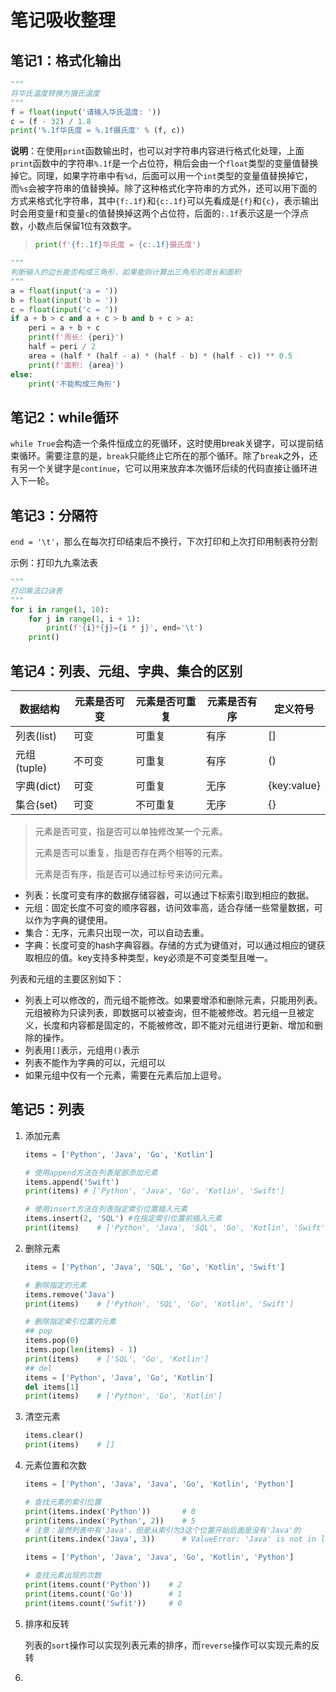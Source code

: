 # 笔记吸收整理

## 笔记1：格式化输出

```python
"""
将华氏温度转换为摄氏温度
"""
f = float(input('请输入华氏温度: '))
c = (f - 32) / 1.8
print('%.1f华氏度 = %.1f摄氏度' % (f, c))
```
**说明**：在使用`print`函数输出时，也可以对字符串内容进行格式化处理，上面`print`函数中的字符串`%.1f`是一个占位符，稍后会由一个`float`类型的变量值替换掉它。同理，如果字符串中有`%d`，后面可以用一个`int`类型的变量值替换掉它，而`%s`会被字符串的值替换掉。除了这种格式化字符串的方式外，还可以用下面的方式来格式化字符串，其中`{f:.1f}`和`{c:.1f}`可以先看成是`{f}`和`{c}`，表示输出时会用变量`f`和变量`c`的值替换掉这两个占位符，后面的`:.1f`表示这是一个浮点数，小数点后保留1位有效数字。
> ```python
> print(f'{f:.1f}华氏度 = {c:.1f}摄氏度')
> ```
```python 
"""
判断输入的边长能否构成三角形，如果能则计算出三角形的周长和面积
"""
a = float(input('a = '))
b = float(input('b = '))
c = float(input('c = '))
if a + b > c and a + c > b and b + c > a:
    peri = a + b + c
    print(f'周长: {peri}')
    half = peri / 2
    area = (half * (half - a) * (half - b) * (half - c)) ** 0.5
    print(f'面积: {area}')
else:
    print('不能构成三角形')
```
## 笔记2：while循环

`while True`会构造一个条件恒成立的死循环，这时使用break关键字，可以提前结束循环。需要注意的是，`break`只能终止它所在的那个循环。除了`break`之外，还有另一个关键字是`continue`，它可以用来放弃本次循环后续的代码直接让循环进入下一轮。

## 笔记3：分隔符

`end = '\t'`，那么在每次打印结束后不换行，下次打印和上次打印用制表符分割

示例：打印九九乘法表

```python
"""
打印乘法口诀表
"""
for i in range(1, 10):
    for j in range(1, i + 1):
        print(f'{i}*{j}={i * j}', end='\t')
    print()
```

## 笔记4：列表、元组、字典、集合的区别

| 数据结构    | 元素是否可变 | 元素是否可重复 | 元素是否有序 | 定义符号    |
| ----------- | ------------ | -------------- | ------------ | ----------- |
| 列表(list)  | 可变         | 可重复         | 有序         | []          |
| 元组(tuple) | 不可变       | 可重复         | 有序         | ()          |
| 字典(dict)  | 可变         | 可重复         | 无序         | {key:value} |
| 集合(set)   | 可变         | 不可重复       | 无序         | {}          |

> 元素是否可变，指是否可以单独修改某一个元素。
>
> 元素是否可以重复，指是否存在两个相等的元素。
>
> 元素是否有序，指是否可以通过标号来访问元素。

- 列表：长度可变有序的数据存储容器，可以通过下标索引取到相应的数据。
- 元组：固定长度不可变的顺序容器，访问效率高，适合存储一些常量数据，可以作为字典的键使用。
- 集合：无序，元素只出现一次，可以自动去重。
- 字典：长度可变的hash字典容器。存储的方式为键值对，可以通过相应的键获取相应的值。key支持多种类型，key必须是不可变类型且唯一。

列表和元组的主要区别如下：

- 列表上可以修改的，而元组不能修改。如果要增添和删除元素，只能用列表。元组被称为只读列表，即数据可以被查询，但不能被修改。若元组一旦被定义，长度和内容都是固定的，不能被修改，即不能对元组进行更新、增加和删除的操作。
- 列表用`[]`表示，元组用`()`表示
- 列表不能作为字典的可以，元组可以
- 如果元组中仅有一个元素，需要在元素后加上逗号。

## 笔记5：列表

1. 添加元素

   ```python
   items = ['Python', 'Java', 'Go', 'Kotlin']
   
   # 使用append方法在列表尾部添加元素
   items.append('Swift')
   print(items) # ['Python', 'Java', 'Go', 'Kotlin', 'Swift']
   
   # 使用insert方法在列表指定索引位置插入元素
   items.insert(2, 'SQL') #在指定索引位置前插入元素
   print(items)    # ['Python', 'Java', 'SQL', 'Go', 'Kotlin', 'Swift']
   ```

2. 删除元素

   ```python
   items = ['Python', 'Java', 'SQL', 'Go', 'Kotlin', 'Swift']
   
   # 删除指定的元素
   items.remove('Java')
   print(items)    # ['Python', 'SQL', 'Go', 'Kotlin', 'Swift']
   
   # 删除指定索引位置的元素
   ## pop
   items.pop(0)
   items.pop(len(items) - 1)
   print(items)    # ['SQL', 'Go', 'Kotlin']
   ## del
   items = ['Python', 'Java', 'Go', 'Kotlin']
   del items[1]
   print(items)    # ['Python', 'Go', 'Kotlin']
   ```

3. 清空元素

   ```python
   items.clear()
   print(items)    # []
   ```

4. 元素位置和次数

   ```python
   items = ['Python', 'Java', 'Java', 'Go', 'Kotlin', 'Python']
   
   # 查找元素的索引位置
   print(items.index('Python'))       # 0
   print(items.index('Python', 2))    # 5
   # 注意：虽然列表中有'Java'，但是从索引为3这个位置开始后面是没有'Java'的
   print(items.index('Java', 3))      # ValueError: 'Java' is not in list
   ```

   ```python
   items = ['Python', 'Java', 'Java', 'Go', 'Kotlin', 'Python']
   
   # 查找元素出现的次数
   print(items.count('Python'))    # 2
   print(items.count('Go'))        # 1
   print(items.count('Swfit'))     # 0
   ```

5. 排序和反转

   列表的`sort`操作可以实现列表元素的排序，而`reverse`操作可以实现元素的反转

6. 
